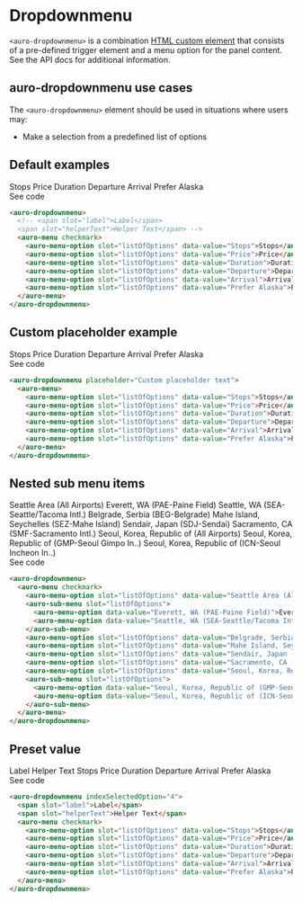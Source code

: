 # Dropdownmenu

`<auro-dropdownmenu>` is a combination [HTML custom element](https://developer.mozilla.org/en-US/docs/Web/Web_Components/Using_custom_elements) that consists of a pre-defined trigger element and a menu option for the panel content. See the API docs for additional information.

## auro-dropdownmenu use cases

The `<auro-dropdownmenu>` element should be used in situations where users may:

* Make a selection from a predefined list of options

## Default examples

<div class="exampleWrapper">
  <auro-dropdownmenu>
    <!-- <span slot="label">Label</span>
    <span slot="helperText">Helper Text</span> -->
    <auro-menu checkmark>
      <auro-menu-option slot="listOfOptions" data-value="Stops">Stops</auro-menu-option>
      <auro-menu-option slot="listOfOptions" data-value="Price">Price</auro-menu-option>
      <auro-menu-option slot="listOfOptions" data-value="Duration">Duration</auro-menu-option>
      <auro-menu-option slot="listOfOptions" data-value="Departure">Departure</auro-menu-option>
      <auro-menu-option slot="listOfOptions" data-value="Arrival">Arrival</auro-menu-option>
      <auro-menu-option slot="listOfOptions" data-value="Prefer Alaska">Prefer Alaska</auro-menu-option>
    </auro-menu>
  </auro-dropdownmenu>
</div>
<auro-accordion lowProfile justifyRight>
  <span slot="trigger">See code</span>

```html
<auro-dropdownmenu>
  <!-- <span slot="label">Label</span>
  <span slot="helperText">Helper Text</span> -->
  <auro-menu checkmark>
    <auro-menu-option slot="listOfOptions" data-value="Stops">Stops</auro-menu-option>
    <auro-menu-option slot="listOfOptions" data-value="Price">Price</auro-menu-option>
    <auro-menu-option slot="listOfOptions" data-value="Duration">Duration</auro-menu-option>
    <auro-menu-option slot="listOfOptions" data-value="Departure">Departure</auro-menu-option>
    <auro-menu-option slot="listOfOptions" data-value="Arrival">Arrival</auro-menu-option>
    <auro-menu-option slot="listOfOptions" data-value="Prefer Alaska">Prefer Alaska</auro-menu-option>
  </auro-menu>
</auro-dropdownmenu>
```

</auro-accordion>

## Custom placeholder example

<div class="exampleWrapper">
  <auro-dropdownmenu placeholder="Custom placeholder text">
    <auro-menu>
      <auro-menu-option slot="listOfOptions" data-value="Stops">Stops</auro-menu-option>
      <auro-menu-option slot="listOfOptions" data-value="Price">Price</auro-menu-option>
      <auro-menu-option slot="listOfOptions" data-value="Duration">Duration</auro-menu-option>
      <auro-menu-option slot="listOfOptions" data-value="Departure">Departure</auro-menu-option>
      <auro-menu-option slot="listOfOptions" data-value="Arrival">Arrival</auro-menu-option>
      <auro-menu-option slot="listOfOptions" data-value="Prefer Alaska">Prefer Alaska</auro-menu-option>
    </auro-menu>
  </auro-dropdownmenu>
</div>
<auro-accordion lowProfile justifyRight>
  <span slot="trigger">See code</span>

```html
<auro-dropdownmenu placeholder="Custom placeholder text">
  <auro-menu>
    <auro-menu-option slot="listOfOptions" data-value="Stops">Stops</auro-menu-option>
    <auro-menu-option slot="listOfOptions" data-value="Price">Price</auro-menu-option>
    <auro-menu-option slot="listOfOptions" data-value="Duration">Duration</auro-menu-option>
    <auro-menu-option slot="listOfOptions" data-value="Departure">Departure</auro-menu-option>
    <auro-menu-option slot="listOfOptions" data-value="Arrival">Arrival</auro-menu-option>
    <auro-menu-option slot="listOfOptions" data-value="Prefer Alaska">Prefer Alaska</auro-menu-option>
  </auro-menu>
</auro-dropdownmenu>
```

</auro-accordion>

## Nested sub menu items

<div class="exampleWrapper">
  <auro-dropdownmenu>
    <auro-menu checkmark>
      <auro-menu-option slot="listOfOptions" data-value="Seattle Area (All Airports)">Seattle Area (All Airports)</auro-menu-option>
      <auro-sub-menu slot="listOfOptions">
        <auro-menu-option data-value="Everett, WA (PAE-Paine Field)">Everett, WA (PAE-Paine Field)</auro-menu-option>
        <auro-menu-option data-value="Seattle, WA (SEA-Seattle/Tacoma Intl.)">Seattle, WA (SEA-Seattle/Tacoma Intl.)</auro-menu-option>
      </auro-sub-menu>
      <auro-menu-option slot="listOfOptions" data-value="Belgrade, Serbia (BEG-Belgrade)">Belgrade, Serbia (BEG-Belgrade)</auro-menu-option>
      <auro-menu-option slot="listOfOptions" data-value="Mahe Island, Seychelles (SEZ-Mahe Island)">Mahe Island, Seychelles (SEZ-Mahe Island)</auro-menu-option>
      <auro-menu-option slot="listOfOptions" data-value="Sendair, Japan (SDJ-Sendai)">Sendair, Japan (SDJ-Sendai)</auro-menu-option>
      <auro-menu-option slot="listOfOptions" data-value="Sacramento, CA (SMF-Sacramento Intl.)">Sacramento, CA (SMF-Sacramento Intl.)</auro-menu-option>
      <auro-menu-option slot="listOfOptions" data-value="Seoul, Korea, Republic of (All Airports)">Seoul, Korea, Republic of (All Airports)</auro-menu-option>
      <auro-sub-menu slot="listOfOptions">
        <auro-menu-option data-value="Seoul, Korea, Republic of (GMP-Seoul Gimpo In..)">Seoul, Korea, Republic of (GMP-Seoul Gimpo In..)</auro-menu-option>
        <auro-menu-option data-value="Seoul, Korea, Republic of (ICN-Seoul Incheon In..)">Seoul, Korea, Republic of (ICN-Seoul Incheon In..)</auro-menu-option>
      </auro-sub-menu>
    </auro-menu>
  </auro-dropdownmenu>
</div>
<auro-accordion lowProfile justifyRight>
  <span slot="trigger">See code</span>

```html
<auro-dropdownmenu>
  <auro-menu checkmark>
    <auro-menu-option slot="listOfOptions" data-value="Seattle Area (All Airports)">Seattle Area (All Airports)</auro-menu-option>
    <auro-sub-menu slot="listOfOptions">
      <auro-menu-option data-value="Everett, WA (PAE-Paine Field)">Everett, WA (PAE-Paine Field)</auro-menu-option>
      <auro-menu-option data-value="Seattle, WA (SEA-Seattle/Tacoma Intl.)">Seattle, WA (SEA-Seattle/Tacoma Intl.)</auro-menu-option>
    </auro-sub-menu>
    <auro-menu-option slot="listOfOptions" data-value="Belgrade, Serbia (BEG-Belgrade)">Belgrade, Serbia (BEG-Belgrade)</auro-menu-option>
    <auro-menu-option slot="listOfOptions" data-value="Mahe Island, Seychelles (SEZ-Mahe Island)">Mahe Island, Seychelles (SEZ-Mahe Island)</auro-menu-option>
    <auro-menu-option slot="listOfOptions" data-value="Sendair, Japan (SDJ-Sendai)">Sendair, Japan (SDJ-Sendai)</auro-menu-option>
    <auro-menu-option slot="listOfOptions" data-value="Sacramento, CA (SMF-Sacramento Intl.)">Sacramento, CA (SMF-Sacramento Intl.)</auro-menu-option>
    <auro-menu-option slot="listOfOptions" data-value="Seoul, Korea, Republic of (All Airports)">Seoul, Korea, Republic of (All Airports)</auro-menu-option>
    <auro-sub-menu slot="listOfOptions">
      <auro-menu-option data-value="Seoul, Korea, Republic of (GMP-Seoul Gimpo In..)">Seoul, Korea, Republic of (GMP-Seoul Gimpo In..)</auro-menu-option>
      <auro-menu-option data-value="Seoul, Korea, Republic of (ICN-Seoul Incheon In..)">Seoul, Korea, Republic of (ICN-Seoul Incheon In..)</auro-menu-option>
    </auro-sub-menu>
  </auro-menu>
</auro-dropdownmenu>
```

</auro-accordion>

## Preset value

<div class="exampleWrapper">
  <auro-dropdownmenu indexSelectedOption="4">
    <span slot="label">Label</span>
    <span slot="helperText">Helper Text</span>
    <auro-menu checkmark>
      <auro-menu-option slot="listOfOptions" data-value="Stops">Stops</auro-menu-option>
      <auro-menu-option slot="listOfOptions" data-value="Price">Price</auro-menu-option>
      <auro-menu-option slot="listOfOptions" data-value="Duration">Duration</auro-menu-option>
      <auro-menu-option slot="listOfOptions" data-value="Departure">Departure</auro-menu-option>
      <auro-menu-option slot="listOfOptions" data-value="Arrival">Arrival</auro-menu-option>
      <auro-menu-option slot="listOfOptions" data-value="Prefer Alaska">Prefer Alaska</auro-menu-option>
    </auro-menu>
  </auro-dropdownmenu>
</div>
<auro-accordion lowProfile justifyRight>
  <span slot="trigger">See code</span>

```html
<auro-dropdownmenu indexSelectedOption="4">
  <span slot="label">Label</span>
  <span slot="helperText">Helper Text</span>
  <auro-menu checkmark>
    <auro-menu-option slot="listOfOptions" data-value="Stops">Stops</auro-menu-option>
    <auro-menu-option slot="listOfOptions" data-value="Price">Price</auro-menu-option>
    <auro-menu-option slot="listOfOptions" data-value="Duration">Duration</auro-menu-option>
    <auro-menu-option slot="listOfOptions" data-value="Departure">Departure</auro-menu-option>
    <auro-menu-option slot="listOfOptions" data-value="Arrival">Arrival</auro-menu-option>
    <auro-menu-option slot="listOfOptions" data-value="Prefer Alaska">Prefer Alaska</auro-menu-option>
  </auro-menu>
</auro-dropdownmenu>
```

</auro-accordion>
